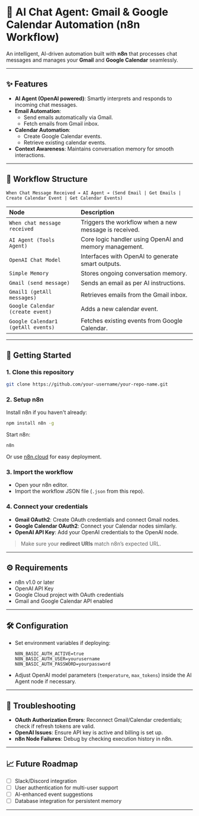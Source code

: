# 🤖 AI Chat Agent: Gmail & Google Calendar Automation (n8n Workflow)

An intelligent, AI-driven automation built with **n8n** that processes chat messages and manages your **Gmail** and **Google Calendar** seamlessly.

---

## ✨ Features

- **AI Agent (OpenAI powered)**: Smartly interprets and responds to incoming chat messages.
- **Email Automation**:
  - Send emails automatically via Gmail.
  - Fetch emails from Gmail inbox.
- **Calendar Automation**:
  - Create Google Calendar events.
  - Retrieve existing calendar events.
- **Context Awareness**: Maintains conversation memory for smooth interactions.

---

## 🧩 Workflow Structure

```
When Chat Message Received ➔ AI Agent ➔ (Send Email | Get Emails | Create Calendar Event | Get Calendar Events)
```

| Node | Description |
|:-----|:------------|
| `When chat message received` | Triggers the workflow when a new message is received. |
| `AI Agent (Tools Agent)` | Core logic handler using OpenAI and memory management. |
| `OpenAI Chat Model` | Interfaces with OpenAI to generate smart outputs. |
| `Simple Memory` | Stores ongoing conversation memory. |
| `Gmail (send message)` | Sends an email as per AI instructions. |
| `Gmail1 (getAll messages)` | Retrieves emails from the Gmail inbox. |
| `Google Calendar (create event)` | Adds a new calendar event. |
| `Google Calendar1 (getAll events)` | Fetches existing events from Google Calendar. |

---

## 🚀 Getting Started

### 1. Clone this repository
```bash
git clone https://github.com/your-username/your-repo-name.git
```

### 2. Setup n8n
Install n8n if you haven't already:
```bash
npm install n8n -g
```

Start n8n:
```bash
n8n
```

Or use [n8n.cloud](https://n8n.io/cloud) for easy deployment.

### 3. Import the workflow
- Open your n8n editor.
- Import the workflow JSON file (`.json` from this repo).

### 4. Connect your credentials
- **Gmail OAuth2**: Create OAuth credentials and connect Gmail nodes.
- **Google Calendar OAuth2**: Connect your Calendar nodes similarly.
- **OpenAI API Key**: Add your OpenAI credentials to the OpenAI node.

> Make sure your **redirect URIs** match n8n’s expected URL.

---

## ⚙️ Requirements

- n8n v1.0 or later
- OpenAI API Key
- Google Cloud project with OAuth credentials
- Gmail and Google Calendar API enabled

---

## 🛠 Configuration

- Set environment variables if deploying:
  ```
  N8N_BASIC_AUTH_ACTIVE=true
  N8N_BASIC_AUTH_USER=yourusername
  N8N_BASIC_AUTH_PASSWORD=yourpassword
  ```

- Adjust OpenAI model parameters (`temperature`, `max_tokens`) inside the AI Agent node if necessary.

---

## 🐞 Troubleshooting

- **OAuth Authorization Errors**: Reconnect Gmail/Calendar credentials; check if refresh tokens are valid.
- **OpenAI Issues**: Ensure API key is active and billing is set up.
- **n8n Node Failures**: Debug by checking execution history in n8n.

---

## 📈 Future Roadmap

- [ ] Slack/Discord integration
- [ ] User authentication for multi-user support
- [ ] AI-enhanced event suggestions
- [ ] Database integration for persistent memory

---




